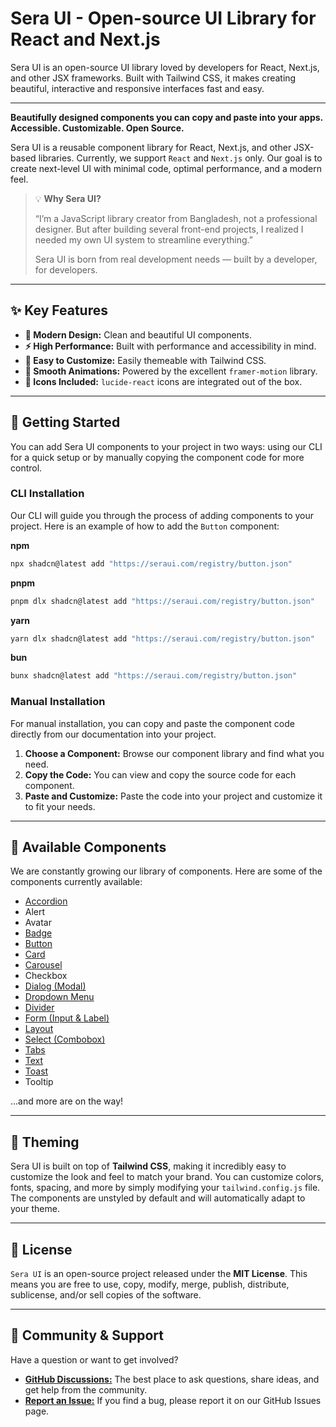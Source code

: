# Sera UI - Open-source UI Library for React and Next.js

Sera UI is an open-source UI library loved by developers for React, Next.js, and other JSX frameworks. Built with Tailwind CSS, it makes creating beautiful, interactive and responsive interfaces fast and easy.

---

**Beautifully designed components you can copy and paste into your apps. Accessible. Customizable. Open Source.**

Sera UI is a reusable component library for React, Next.js, and other JSX-based libraries. Currently, we support `React` and `Next.js` only. Our goal is to create next-level UI with minimal code, optimal performance, and a modern feel.

> 💡 **Why Sera UI?**
>
> “I’m a JavaScript library creator from Bangladesh, not a professional designer. But after building several front-end projects, I realized I needed my own UI system to streamline everything.”
>
> Sera UI is born from real development needs — built by a developer, for developers.

---

## ✨ Key Features

* **🎨 Modern Design:** Clean and beautiful UI components.
* **⚡ High Performance:** Built with performance and accessibility in mind.
* **🧱 Easy to Customize:** Easily themeable with Tailwind CSS.
* **🔄 Smooth Animations:** Powered by the excellent `framer-motion` library.
* **🧩 Icons Included:** `lucide-react` icons are integrated out of the box.

---

## 🚀 Getting Started

You can add Sera UI components to your project in two ways: using our CLI for a quick setup or by manually copying the component code for more control.

### CLI Installation

Our CLI will guide you through the process of adding components to your project. Here is an example of how to add the `Button` component:

**npm**
```bash
npx shadcn@latest add "https://seraui.com/registry/button.json"
```

**pnpm**
```bash
pnpm dlx shadcn@latest add "https://seraui.com/registry/button.json"
```

**yarn**
```bash
yarn dlx shadcn@latest add "https://seraui.com/registry/button.json"
```

**bun**
```bash
bunx shadcn@latest add "https://seraui.com/registry/button.json"
```

### Manual Installation

For manual installation, you can copy and paste the component code directly from our documentation into your project.

1.  **Choose a Component:** Browse our component library and find what you need.
2.  **Copy the Code:** You can view and copy the source code for each component.
3.  **Paste and Customize:** Paste the code into your project and customize it to fit your needs.

---

## 🧩 Available Components

We are constantly growing our library of components. Here are some of the components currently available:

* [Accordion](https://seraui.com/docs/accordion/)
* Alert
* Avatar
* [Badge](https://seraui.com/docs/badge/)
* [Button](https://seraui.com/docs/button/)
* [Card](https://seraui.com/docs/card/)
* [Carousel](https://seraui.com/docs/carousel/)
* Checkbox
* [Dialog (Modal)](https://seraui.com/docs/modal/)
* [Dropdown Menu](https://seraui.com/docs/dropdown/)
* [Divider](https://seraui.com/docs/divider/)
* [Form (Input & Label)](https://seraui.com/docs/login/)
* [Layout](https://seraui.com/docs/masonary/)
* [Select (Combobox)](https://seraui.com/docs/combo-box/)
* [Tabs](https://seraui.com/docs/tabs/)
* [Text](https://seraui.com/docs/text/)
* [Toast](https://seraui.com/docs/toast/)
* Tooltip

...and more are on the way!

---

## 🎨 Theming

Sera UI is built on top of **Tailwind CSS**, making it incredibly easy to customize the look and feel to match your brand. You can customize colors, fonts, spacing, and more by simply modifying your `tailwind.config.js` file. The components are unstyled by default and will automatically adapt to your theme.

---

## 📜 License

`Sera UI` is an open-source project released under the **MIT License**. This means you are free to use, copy, modify, merge, publish, distribute, sublicense, and/or sell copies of the software.

---

## 💬 Community & Support

Have a question or want to get involved?

* [**GitHub Discussions:**](https://github.com/seraui/seraui/discussions/new/choose) The best place to ask questions, share ideas, and get help from the community.
* [**Report an Issue:**](https://github.com/seraui/seraui/issues) If you find a bug, please report it on our GitHub Issues page.
